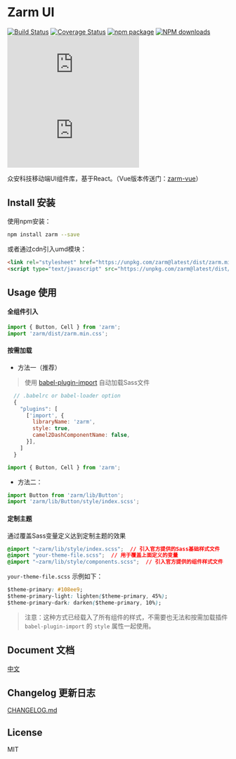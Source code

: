 # Zarm UI
  [![Build Status](https://www.travis-ci.org/ZhonganTechENG/zarm.svg?branch=master)](https://www.travis-ci.org/ZhonganTechENG/zarm)
  [![Coverage Status](https://img.shields.io/coveralls/ZhonganTechENG/zarm/master.svg)](https://coveralls.io/github/ZhonganTechENG/zarm?branch=master) 
  [![npm package](https://img.shields.io/npm/v/zarm.svg)](https://www.npmjs.org/package/zarm)
  [![NPM downloads](http://img.shields.io/npm/dm/zarm.svg)](https://npmjs.org/package/zarm) 
  ![JS gzip size](http://img.badgesize.io/https://unpkg.com/zarm@latest/dist/zarm.min.js?compression=gzip&label=gzip%20size:%20JS)
  ![CSS gzip size](http://img.badgesize.io/https://unpkg.com/zarm@latest/dist/zarm.min.css?compression=gzip&label=gzip%20size:%20CSS)

  众安科技移动端UI组件库，基于React。（Vue版本传送门：[zarm-vue](https://github.com/ZhonganTechENG/zarm-vue)）

## Install 安装

使用npm安装：
```bash
npm install zarm --save
```

或者通过cdn引入umd模块：
```html
<link rel="stylesheet" href="https://unpkg.com/zarm@latest/dist/zarm.min.css">
<script type="text/javascript" src="https://unpkg.com/zarm@latest/dist/zarm.min.js"></script>
```

## Usage 使用

#### 全组件引入

```js
import { Button, Cell } from 'zarm';
import 'zarm/dist/zarm.min.css';
```

#### 按需加载

* 方法一（推荐）

> 使用 [babel-plugin-import](https://github.com/ant-design/babel-plugin-import) 自动加载Sass文件

```js
  // .babelrc or babel-loader option
  {
    "plugins": [
      ['import', {
        libraryName: 'zarm',
        style: true,
        camel2DashComponentName: false,
      }],
    ]
  }
```
```js
import { Button, Cell } from 'zarm';
```

* 方法二：

```js
import Button from 'zarm/lib/Button';
import 'zarm/lib/Button/style/index.scss';
```

#### 定制主题

通过覆盖Sass变量定义达到定制主题的效果

```css
@import "~zarm/lib/style/index.scss";  // 引入官方提供的Sass基础样式文件
@import "your-theme-file.scss";  // 用于覆盖上面定义的变量
@import "~zarm/lib/style/components.scss";  // 引入官方提供的组件样式文件
```

`your-theme-file.scss` 示例如下：

```css
$theme-primary: #108ee9;
$theme-primary-light: lighten($theme-primary, 45%);
$theme-primary-dark: darken($theme-primary, 10%);
```

> 注意：这种方式已经载入了所有组件的样式，不需要也无法和按需加载插件 `babel-plugin-import` 的 `style` 属性一起使用。


## Document 文档
[中文](https://github.com/ZhonganTechENG/zarm/blob/master/docs/zh-cn/SUMMARY.md)

## Changelog 更新日志
[CHANGELOG.md](https://github.com/ZhonganTechENG/zarm/blob/master/CHANGELOG.md)

## License
MIT
